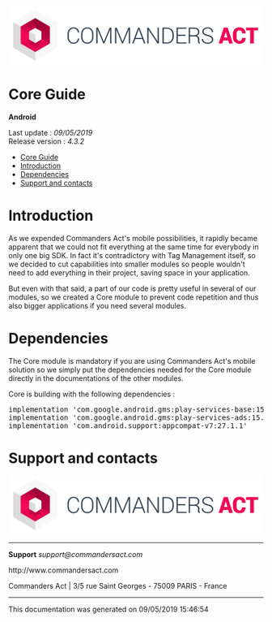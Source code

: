 
<html>
<body>
<p><img alt="alt tag" src="../res/ca_logo.png" /></p>
<h1 id="core-guide">Core Guide</h1>
<p><strong>Android</strong></p>
<p>Last update : <em>09/05/2019</em><br />
Release version : <em>4.3.2</em></p>
<p><div id="end_first_page" /></p>

<div class="toc">
<ul>
<li><a href="#core-guide">Core Guide</a></li>
<li><a href="#introduction">Introduction</a></li>
<li><a href="#dependencies">Dependencies</a></li>
<li><a href="#support-and-contacts">Support and contacts</a></li>
</ul>
</div>
<h1 id="introduction">Introduction</h1>
<p>As we expended Commanders Act's mobile possibilities, it rapidly became apparent that we could not fit everything at the same time for everybody in only one big SDK. In fact it's contradictory with Tag Management itself, so we decided to cut capabilities into smaller modules so people wouldn't need to add everything in their project, saving space in your application.</p>
<p>But even with that said, a part of our code is pretty useful in several of our modules, so we created a Core module to prevent code repetition and thus also bigger applications if you need several modules.</p>
<h1 id="dependencies">Dependencies</h1>
<p>The Core module is mandatory if you are using Commanders Act's mobile solution so we simply put the dependencies needed for the Core module directly in the documentations of the other modules.</p>
<p>Core is building with the following dependencies :</p>
<div class="codehilite"><pre><span></span><span class="n">implementation</span> <span class="s1">&#39;com.google.android.gms:play-services-base:15.0.1&#39;</span>
<span class="n">implementation</span> <span class="s1">&#39;com.google.android.gms:play-services-ads:15.0.1&#39;</span>
<span class="n">implementation</span> <span class="s1">&#39;com.android.support:appcompat-v7:27.1.1&#39;</span>
</pre></div>


<h1 id="support-and-contacts">Support and contacts</h1>
<p><img alt="alt tag" src="../res/ca_logo.png" /></p>
<hr />
<p><strong>Support</strong>
<em>support@commandersact.com</em></p>
<p>http://www.commandersact.com</p>
<p>Commanders Act | 3/5 rue Saint Georges - 75009 PARIS - France</p>
<hr />
<p>This documentation was generated on 09/05/2019 15:46:54</p>
</body>
</html>